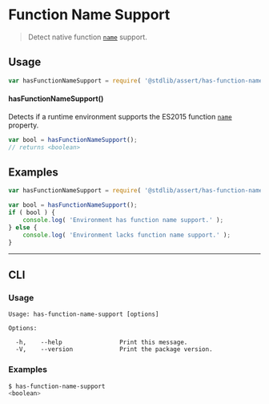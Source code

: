 <!--

@license Apache-2.0

Copyright (c) 2018 The Stdlib Authors.

Licensed under the Apache License, Version 2.0 (the "License");
you may not use this file except in compliance with the License.
You may obtain a copy of the License at

   http://www.apache.org/licenses/LICENSE-2.0

Unless required by applicable law or agreed to in writing, software
distributed under the License is distributed on an "AS IS" BASIS,
WITHOUT WARRANTIES OR CONDITIONS OF ANY KIND, either express or implied.
See the License for the specific language governing permissions and
limitations under the License.

-->

# Function Name Support

> Detect native function [`name`][function-name] support.

<section class="usage">

## Usage

```javascript
var hasFunctionNameSupport = require( '@stdlib/assert/has-function-name-support' );
```

#### hasFunctionNameSupport()

Detects if a runtime environment supports the ES2015 function [`name`][function-name] property.

```javascript
var bool = hasFunctionNameSupport();
// returns <boolean>
```

</section>

<!-- /.usage -->

<section class="examples">

## Examples

<!-- eslint no-undef: "error" -->

```javascript
var hasFunctionNameSupport = require( '@stdlib/assert/has-function-name-support' );

var bool = hasFunctionNameSupport();
if ( bool ) {
    console.log( 'Environment has function name support.' );
} else {
    console.log( 'Environment lacks function name support.' );
}
```

</section>

<!-- /.examples -->

* * *

<section class="cli">

## CLI

<section class="usage">

### Usage

```text
Usage: has-function-name-support [options]

Options:

  -h,    --help                Print this message.
  -V,    --version             Print the package version.
```

</section>

<!-- /.usage -->

<section class="examples">

### Examples

```bash
$ has-function-name-support
<boolean>
```

</section>

<!-- /.examples -->

</section>

<!-- /.cli -->

<section class="links">

[function-name]: https://developer.mozilla.org/en-US/docs/Web/JavaScript/Reference/Global_Objects/Function/name

</section>

<!-- /.links -->

